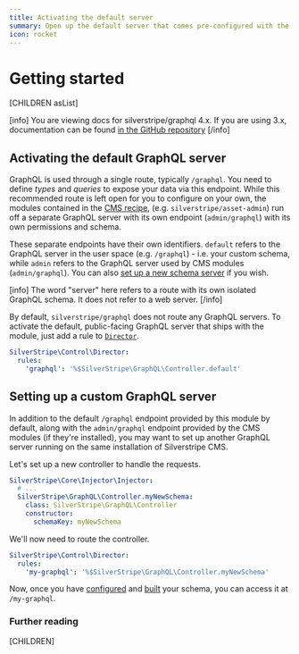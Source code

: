 ```yaml
---
title: Activating the default server
summary: Open up the default server that comes pre-configured with the module
icon: rocket
---
```


# Getting started

[CHILDREN asList]

[info]
You are viewing docs for silverstripe/graphql 4.x.
If you are using 3.x, documentation can be found
[in the GitHub repository](https://github.com/silverstripe/silverstripe-graphql/tree/3)
[/info]

## Activating the default GraphQL server

GraphQL is used through a single route, typically `/graphql`. You need
to define *types* and *queries* to expose your data via this endpoint. While this recommended
route is left open for you to configure on your own, the modules contained in the [CMS recipe](https://github.com/silverstripe/recipe-cms),
(e.g. `silverstripe/asset-admin`) run off a separate GraphQL server with its own endpoint
(`admin/graphql`) with its own permissions and schema.

These separate endpoints have their own identifiers. `default` refers to the GraphQL server
in the user space (e.g. `/graphql`) - i.e. your custom schema, while `admin` refers to the
GraphQL server used by CMS modules (`admin/graphql`). You can also [set up a new schema server](#setting-up-a-custom-graphql-server)
if you wish.

[info]
The word "server" here refers to a route with its own isolated GraphQL schema. It does
not refer to a web server.
[/info]

By default, `silverstripe/graphql` does not route any GraphQL servers. To activate the default,
public-facing GraphQL server that ships with the module, just add a rule to [`Director`](api:SilverStripe\Control\Director).

```yml
SilverStripe\Control\Director:
  rules:
    'graphql': '%$SilverStripe\GraphQL\Controller.default'
```

## Setting up a custom GraphQL server

In addition to the default `/graphql` endpoint provided by this module by default,
along with the `admin/graphql` endpoint provided by the CMS modules (if they're installed),
you may want to set up another GraphQL server running on the same installation of Silverstripe CMS.

Let's set up a new controller to handle the requests.

```yml
SilverStripe\Core\Injector\Injector:
  # ...
  SilverStripe\GraphQL\Controller.myNewSchema:
    class: SilverStripe\GraphQL\Controller
    constructor:
      schemaKey: myNewSchema
```

We'll now need to route the controller.

```yml
SilverStripe\Control\Director:
  rules:
    'my-graphql': '%$SilverStripe\GraphQL\Controller.myNewSchema'
```

Now, once you have [configured](configuring_your_schema) and [built](building_the_schema) your schema, you
can access it at `/my-graphql`.

### Further reading

[CHILDREN]
